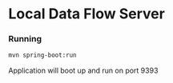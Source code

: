 # Local Data Flow Server

### Running

```sh
mvn spring-boot:run
```

Application will boot up and run on port 9393